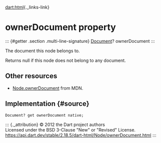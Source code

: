 [dart:html](../../dart-html/dart-html-library){._links-link}

ownerDocument property
======================

::: {#getter .section .multi-line-signature}
[Document](../document-class)? ownerDocument
:::

The document this node belongs to.

Returns null if this node does not belong to any document.

Other resources
---------------

-   [Node.ownerDocument](https://developer.mozilla.org/en-US/docs/Web/API/Node.ownerDocument)
    from MDN.

Implementation {#source}
--------------

``` {.language-dart data-language="dart"}
Document? get ownerDocument native;
```

::: {._attribution}
© 2012 the Dart project authors\
Licensed under the BSD 3-Clause \"New\" or \"Revised\" License.\
<https://api.dart.dev/stable/2.18.5/dart-html/Node/ownerDocument.html>
:::

